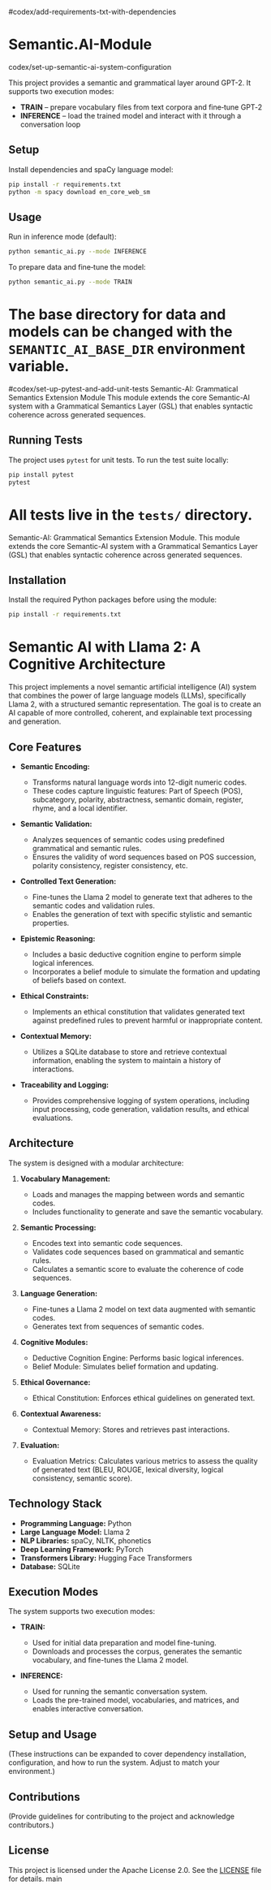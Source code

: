 #codex/add-requirements-txt-with-dependencies
# Semantic.AI-Module
codex/set-up-semantic-ai-system-configuration

This project provides a semantic and grammatical layer around GPT-2. It supports two execution modes:

- **TRAIN** – prepare vocabulary files from text corpora and fine‑tune GPT‑2
- **INFERENCE** – load the trained model and interact with it through a conversation loop

## Setup

Install dependencies and spaCy language model:

```bash
pip install -r requirements.txt
python -m spacy download en_core_web_sm
```

## Usage

Run in inference mode (default):

```bash
python semantic_ai.py --mode INFERENCE
```

To prepare data and fine‑tune the model:

```bash
python semantic_ai.py --mode TRAIN
```

The base directory for data and models can be changed with the `SEMANTIC_AI_BASE_DIR` environment variable.
=======
#codex/set-up-pytest-and-add-unit-tests
Semantic-AI: Grammatical Semantics Extension Module This module extends the core Semantic-AI system with a Grammatical Semantics Layer (GSL) that enables syntactic coherence across generated sequences.

## Running Tests

The project uses `pytest` for unit tests. To run the test suite locally:

```bash
pip install pytest
pytest
```

All tests live in the `tests/` directory.
=======

Semantic-AI: Grammatical Semantics Extension Module. This module extends the core Semantic-AI system with a Grammatical Semantics Layer (GSL) that enables syntactic coherence across generated sequences.

## Installation

Install the required Python packages before using the module:

```bash
pip install -r requirements.txt
```

# Semantic AI with Llama 2: A Cognitive Architecture

This project implements a novel semantic artificial intelligence (AI) system that combines the power of large language models (LLMs), specifically Llama 2, with a structured semantic representation. The goal is to create an AI capable of more controlled, coherent, and explainable text processing and generation.

## Core Features

* **Semantic Encoding:**
    * Transforms natural language words into 12-digit numeric codes.
    * These codes capture linguistic features: Part of Speech (POS), subcategory, polarity, abstractness, semantic domain, register, rhyme, and a local identifier.

* **Semantic Validation:**
    * Analyzes sequences of semantic codes using predefined grammatical and semantic rules.
    * Ensures the validity of word sequences based on POS succession, polarity consistency, register consistency, etc.

* **Controlled Text Generation:**
    * Fine-tunes the Llama 2 model to generate text that adheres to the semantic codes and validation rules.
    * Enables the generation of text with specific stylistic and semantic properties.

* **Epistemic Reasoning:**
    * Includes a basic deductive cognition engine to perform simple logical inferences.
    * Incorporates a belief module to simulate the formation and updating of beliefs based on context.

* **Ethical Constraints:**
    * Implements an ethical constitution that validates generated text against predefined rules to prevent harmful or inappropriate content.

* **Contextual Memory:**
    * Utilizes a SQLite database to store and retrieve contextual information, enabling the system to maintain a history of interactions.

* **Traceability and Logging:**
    * Provides comprehensive logging of system operations, including input processing, code generation, validation results, and ethical evaluations.

## Architecture

The system is designed with a modular architecture:

1. **Vocabulary Management:**
    * Loads and manages the mapping between words and semantic codes.
    * Includes functionality to generate and save the semantic vocabulary.

2. **Semantic Processing:**
    * Encodes text into semantic code sequences.
    * Validates code sequences based on grammatical and semantic rules.
    * Calculates a semantic score to evaluate the coherence of code sequences.

3. **Language Generation:**
    * Fine-tunes a Llama 2 model on text data augmented with semantic codes.
    * Generates text from sequences of semantic codes.

4. **Cognitive Modules:**
    * Deductive Cognition Engine: Performs basic logical inferences.
    * Belief Module: Simulates belief formation and updating.

5. **Ethical Governance:**
    * Ethical Constitution: Enforces ethical guidelines on generated text.

6. **Contextual Awareness:**
    * Contextual Memory: Stores and retrieves past interactions.

7. **Evaluation:**
    * Evaluation Metrics: Calculates various metrics to assess the quality of generated text (BLEU, ROUGE, lexical diversity, logical consistency, semantic score).

## Technology Stack

* **Programming Language:** Python
* **Large Language Model:** Llama 2
* **NLP Libraries:** spaCy, NLTK, phonetics
* **Deep Learning Framework:** PyTorch
* **Transformers Library:** Hugging Face Transformers
* **Database:** SQLite

## Execution Modes

The system supports two execution modes:

* **TRAIN:**
    * Used for initial data preparation and model fine-tuning.
    * Downloads and processes the corpus, generates the semantic vocabulary, and fine-tunes the Llama 2 model.

* **INFERENCE:**
    * Used for running the semantic conversation system.
    * Loads the pre-trained model, vocabularies, and matrices, and enables interactive conversation.

## Setup and Usage

(These instructions can be expanded to cover dependency installation, configuration, and how to run the system. Adjust to match your environment.)

## Contributions

(Provide guidelines for contributing to the project and acknowledge contributors.)

## License

This project is licensed under the Apache License 2.0. See the [LICENSE](LICENSE) file for details.
main
